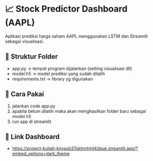 # 📈 Stock Predictor Dashboard (AAPL)

Aplikasi prediksi harga saham AAPL menggunakan LSTM dan Streamlit sebagai visualisasi.

## 📂 Struktur Folder
- app.py -> tempat program dijalankan (setting visualisasi dll)
- model.h5 -> model prediksi yang sudah dilatih
- requirements.txt -> library yg digunakan

## 🔧 Cara Pakai
1. jalankan code app.py
2. apabila belum dilatih maka akan menghasilkan folder baru sebagai model.h5
3. run app di streamlit

## 📜 Link Dashboard
- https://project-kuliah-knyaxb37sktnnhjnl4zbue.streamlit.app/?embed_options=dark_theme
